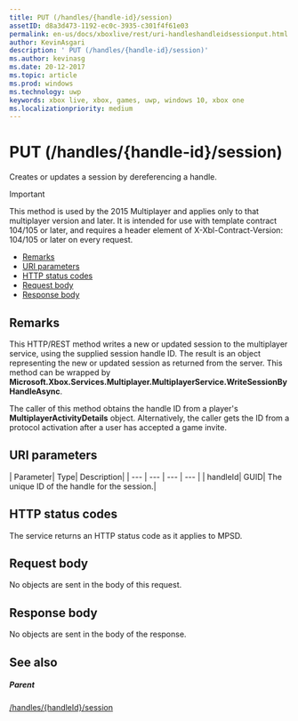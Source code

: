 ```yaml
---
title: PUT (/handles/{handle-id}/session)
assetID: d8a3d473-1192-ec0c-3935-c301f4f61e03
permalink: en-us/docs/xboxlive/rest/uri-handleshandleidsessionput.html
author: KevinAsgari
description: ' PUT (/handles/{handle-id}/session)'
ms.author: kevinasg
ms.date: 20-12-2017
ms.topic: article
ms.prod: windows
ms.technology: uwp
keywords: xbox live, xbox, games, uwp, windows 10, xbox one
ms.localizationpriority: medium
---
```



# PUT (/handles/{handle-id}/session)
Creates or updates a session by dereferencing a handle.

> [!IMPORTANT]
> This method is used by the 2015 Multiplayer and applies only to that multiplayer version and later. It is intended for use with template contract 104/105 or later, and requires a header element of X-Xbl-Contract-Version: 104/105 or later on every request.

  * [Remarks](#ID4ET)
  * [URI parameters](#ID4ECB)
  * [HTTP status codes](#ID4ENB)
  * [Request body](#ID4EUB)
  * [Response body](#ID4E6B)

<a id="ID4ET"></a>


## Remarks

This HTTP/REST method writes a new or updated session to the multiplayer service, using the supplied session handle ID. The result is an object representing the new or updated session as returned from the server. This method can be wrapped by **Microsoft.Xbox.Services.Multiplayer.MultiplayerService.WriteSessionByHandleAsync**.

The caller of this method obtains the handle ID from a player's **MultiplayerActivityDetails** object. Alternatively, the caller gets the ID from a protocol activation after a user has accepted a game invite.

<a id="ID4ECB"></a>


## URI parameters

| Parameter| Type| Description|
| --- | --- | --- | --- |
| handleId| GUID| The unique ID of the handle for the session.|

<a id="ID4ENB"></a>


## HTTP status codes
The service returns an HTTP status code as it applies to MPSD.  
<a id="ID4EUB"></a>


## Request body

No objects are sent in the body of this request.

<a id="ID4E6B"></a>


## Response body

No objects are sent in the body of the response.

<a id="ID4EKC"></a>


## See also

<a id="ID4EMC"></a>


##### Parent

[/handles/{handleId}/session](uri-handleshandleidsession.md)
